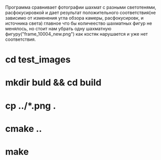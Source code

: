 Программа сравнивает фотографии шахмат с разными светотенями, расфокусировкой и дает результат положительного соответствия(не зависимо от изменения угла обзора камеры, расфокусировк, и источника света)
главное что бы количеество шахматных фигур не менялось,
но стоит нам убрать одну шахматную фигуру("frame_10004_new.png") как костяк нарушается и уже нет соответствия.
# cd test_images
# mkdir buld && cd build
# cp ../*.png .
# cmake ..
# make
